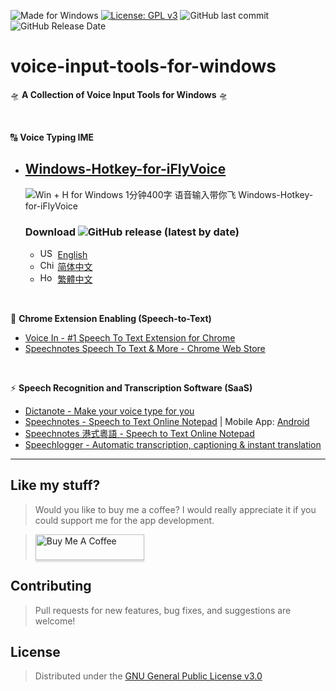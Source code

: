 ![Made for Windows](https://img.shields.io/badge/Made%20for-Windows-1f425f.svg) [![License: GPL v3](https://img.shields.io/badge/License-GPLv3-blue.svg)](https://www.gnu.org/licenses/gpl-3.0) ![GitHub last commit
](https://img.shields.io/github/last-commit/chriskyfung/voice-input-tools-for-windows) ![GitHub Release Date
](https://img.shields.io/github/release-date/chriskyfung/voice-input-tools-for-windows)

# voice-input-tools-for-windows

🛸 **A Collection of Voice Input Tools for Windows** 🛸

<br>

🔠 **Voice Typing IME**

- ## [Windows-Hotkey-for-iFlyVoice](https://github.com/chriskyfung/voice-input-tools-for-windows/tree/main/Windows-Hotkey-for-iFlyVoice)

    ![Win + H for Windows 1分钟400字 语音输入带你飞 Windows-Hotkey-for-iFlyVoice](https://repository-images.githubusercontent.com/351967858/27f78800-8f63-11eb-854d-3ef89bbe58fa)
  ### Download ![GitHub release (latest by date)](https://img.shields.io/github/v/release/chriskyfung/voice-input-tools-for-windows)

   - <img src="https://cdn.jsdelivr.net/gh/hjnilsson/country-flags@master/svg/us.svg" width="24" height="16" alt="US"> [English](https://github.com/chriskyfung/voice-input-tools-for-windows/releases/download/v2.1.2/Windows-Hotkey-for-iFlyVoice-en-32bit.exe)
   - <img src="https://cdn.jsdelivr.net/gh/hjnilsson/country-flags@master/svg/cn.svg" width="24" height="16" alt="China"> [简体中文](https://github.com/chriskyfung/voice-input-tools-for-windows/releases/download/v2.1.2/Windows-Hotkey-for-iFlyVoice-zhs-32bit.exe)
   - <img src="https://cdn.jsdelivr.net/gh/hjnilsson/country-flags@master/svg/hk.svg" width="24" height="16" alt="Hong Kong"> [繁體中文](https://github.com/chriskyfung/voice-input-tools-for-windows/releases/download/v2.1.2/Windows-Hotkey-for-iFlyVoice-zht-32bit.exe)

<br>

🛴 **Chrome Extension Enabling (Speech-to-Text)**

- [Voice In - #1 Speech To Text Extension for Chrome](https://dictanote.co/voicein/a/244277/)
- [Speechnotes Speech To Text & More - Chrome Web Store](https://chrome.google.com/webstore/detail/speechnotes-speech-to-tex/nncconplehmbkbhkgkodmnkfaflopkji)

<br>

⚡ **Speech Recognition and Transcription Software (SaaS)**

- [Dictanote - Make your voice type for you](https://dictanote.co/a/244277/)
- [Speechnotes - Speech to Text Online Notepad](https://speechnotes.co/) | Mobile App: [Android](https://play.google.com/store/apps/details?id=co.speechnotes.speechnotes)
- [Speechnotes 港式粵語 - Speech to Text Online Notepad](https://speechnotes.co/yue/)
- [Speechlogger - Automatic transcription, captioning & instant translation](https://speechlogger.appspot.com/)

* * *

## Like my stuff?

> Would you like to buy me a coffee? I would really appreciate it if you could support me for the app development.

> <a href="https://www.buymeacoffee.com/chrisfungky"><img src="https://www.buymeacoffee.com/assets/img/custom_images/orange_img.png" alt="Buy Me A Coffee" style="height: 41px !important;width: 174px !important;box-shadow: 0px 3px 2px 0px rgba(190, 190, 190, 0.5) !important;-webkit-box-shadow: 0px 3px 2px 0px rgba(190, 190, 190, 0.5) !important;" target="_blank"></a>

## Contributing

> Pull requests for new features, bug fixes, and suggestions are welcome!
## License

> Distributed under the [GNU General Public License v3.0](LICENSE)
